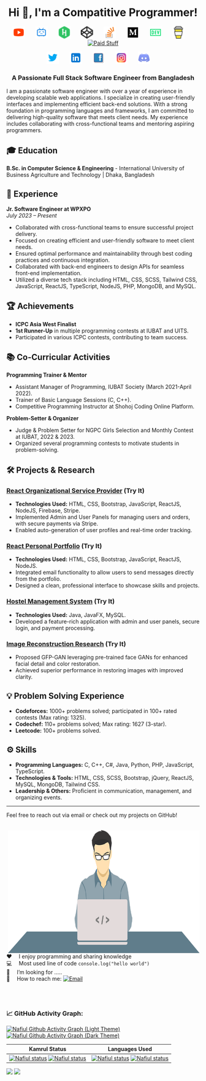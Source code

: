 
 <h1 align="center">Hi 👋, I'm a Compatitive Programmer!</h1>

  <!-- platfrom -->
 <p align="center">
  <a href="https://www.youtube.com/@coderskamrul"><img width="32px" alt="Youtube" title="Youtube" src="./img/yutube.png"/></a>
  &#8287;&#8287;&#8287;&#8287;&#8287;
   <a href="#"><img width="32px" alt="bilibili" title="Bilibili" src="./img/bilibili.png"/></a>
  &#8287;&#8287;&#8287;&#8287;&#8287;
  <a href="https://www.hackerrank.com/profile/hmdkamrul"><img width="32px" alt="hacker Rank" title="Hackerrank" src="./img/hr.png"/></a>
  &#8287;&#8287;&#8287;&#8287;&#8287;
  <a href="https://codepen.io/coderskamrul"><img width="32px" alt="CodePen" title="codepen" src="./img/codepen.png"/></a>
  &#8287;&#8287;&#8287;&#8287;&#8287;
  <a href="#"><img width="32px" alt="StacoverFlow" title="StacoverFlow" src="./img/stac.png"/></a>
  &#8287;&#8287;&#8287;&#8287;&#8287;
  <a href="https://medium.com/@coderskamrul"><img width="32px" alt="Medium" title="Medium" src="./img/medium%20(2).png"/></a>
  &#8287;&#8287;&#8287;&#8287;&#8287;
  <a href="https://dev.to/"><img width="32px" alt="Dev.to" title="naem dev" src="./img/dev-32.png"></a>
  &#8287;&#8287;&#8287;&#8287;&#8287;
  <a href="https://www.buymeacoffee.com/"><img width="32px" alt="Ko-fi" title="Buy me a coffee" src="./img/coffee.png"/></a>
  &#8287;&#8287;&#8287;&#8287;&#8287;
  <a href="https://www.patreon.com/"><img width="32px" alt="Paid Stuff" title="pareon" src="https://img.icons8.com/color/48/000000/patreon.png"/></a>
</p>


<!-- social -->
 <p align="center">
  <a href="https://twitter.com/coderskamrul" alt="Twitter"><img width="32px" src="./img/twitter.png"/></a>
  &#8287;&#8287;&#8287;&#8287;&#8287;
  <a href="https://www.linkedin.com/in/coderskamrul/" alt="LinkedIN"><img width="32px" src="./img/linked.png"/></a>
  &#8287;&#8287;&#8287;&#8287;&#8287;
  <a href="https://www.facebook.com/coderskamrul" alt="FaceBook"><img width="32px" src="./img/fb.png"/></a>
  &#8287;&#8287;&#8287;&#8287;&#8287;
  <a href="https://www.instagram.com/coderskamrul/" alt="Instagram"><img width="32px" src="./img/insta.png"/></a>
  &#8287;&#8287;&#8287;&#8287;&#8287;
  <a href="#" alt="Discord"><img width="32px" src="./img/discord-48.png"/></a>
  &#8287;&#8287;&#8287;&#8287;&#8287;
</p>







   <!--
 <p align="center">
  <a href="https://leetcode.com/hmdkamrul/">
    <img src="https://cp-badges.deta.dev/leetcode/hmdkamrul" alt="Leetcode" />
  </a>
  <a href="https://codeforces.com/profile/hmdkamrul">
    <img src="https://cp-badges.deta.dev/codeforces/hmdkamrul" alt="Codeforces" />
  </a>
  <a href="https://codechef.com/users/hmdkamrul/">
    <img src="https://cp-badges.deta.dev/codechef/hmdkamrul" alt="CodeChef" />
  </a>
  <a href="https://atcoder.jp/users/hmdkamrul/">
   <img src="https://cp-badges.deta.dev/atcoder/aburifat" alt="Atcoder" />
  </a>
  <a href="https://github.com/hmdkamrul?tab=followers">
    <img alt="GitHub followers" src="https://img.shields.io/github/followers/hmdkamrul?color=green&logo=github">
  </a>
  <a href="https://github.com/hmdkamrul/">
    <img src="https://komarev.com/ghpvc/?username=hmdkamrul" alt="visitors" />
  </a>
</p>
-->

<h3 align="center">A Passionate Full Stack Software Engineer from Bangladesh</h3>



I am a passionate software engineer with over a year of experience in developing scalable web applications. I specialize in creating user-friendly interfaces and implementing efficient back-end solutions. With a strong foundation in programming languages and frameworks, I am committed to delivering high-quality software that meets client needs. My experience includes collaborating with cross-functional teams and mentoring aspiring programmers.


## 🎓 Education
**B.Sc. in Computer Science & Engineering**  - International University of Business Agriculture and Technology | Dhaka, Bangladesh

## 💼 Experience
**Jr. Software Engineer at WPXPO**  
*July 2023 – Present*
- Collaborated with cross-functional teams to ensure successful project delivery.
- Focused on creating efficient and user-friendly software to meet client needs.
- Ensured optimal performance and maintainability through best coding practices and continuous integration.
- Collaborated with back-end engineers to design APIs for seamless front-end implementation.
- Utilized a diverse tech stack including HTML, CSS, SCSS, Tailwind CSS, JavaScript, ReactJS, TypeScript, NodeJS, PHP, MongoDB, and MySQL.

## 🏆 Achievements
- **ICPC Asia West Finalist**
- **1st Runner-Up** in multiple programming contests at IUBAT and UITS.
- Participated in various ICPC contests, contributing to team success.

## 📚 Co-Curricular Activities
**Programming Trainer & Mentor**
- Assistant Manager of Programming, IUBAT Society (March 2021-April 2022).
- Trainer of Basic Language Sessions (C, C++).
- Competitive Programming Instructor at Shohoj Coding Online Platform.

**Problem-Setter & Organizer**
- Judge & Problem Setter for NGPC Girls Selection and Monthly Contest at IUBAT, 2022 & 2023.
- Organized several programming contests to motivate students in problem-solving.

## 🛠️ Projects & Research
### [React Organizational Service Provider](#) (Try It)
- **Technologies Used:** HTML, CSS, Bootstrap, JavaScript, ReactJS, NodeJS, Firebase, Stripe.
- Implemented Admin and User Panels for managing users and orders, with secure payments via Stripe.
- Enabled auto-generation of user profiles and real-time order tracking.

### [React Personal Portfolio](#) (Try It)
- **Technologies Used:** HTML, CSS, Bootstrap, JavaScript, ReactJS, NodeJS.
- Integrated email functionality to allow users to send messages directly from the portfolio.
- Designed a clean, professional interface to showcase skills and projects.

### [Hostel Management System](#) (Try It)
- **Technologies Used:** Java, JavaFX, MySQL.
- Developed a feature-rich application with admin and user panels, secure login, and payment processing.

### [Image Reconstruction Research](#) (Try It)
- Proposed GFP-GAN leveraging pre-trained face GANs for enhanced facial detail and color restoration.
- Achieved superior performance in restoring images with improved clarity.

## 💡 Problem Solving Experience
- **Codeforces:** 1000+ problems solved; participated in 100+ rated contests (Max rating: 1325).
- **Codechef:** 110+ problems solved; Max rating: 1627 (3-star).
- **Leetcode:** 100+ problems solved.

## ⚙️ Skills
- **Programming Languages:** C, C++, C#, Java, Python, PHP, JavaScript, TypeScript.
- **Technologies & Tools:** HTML, CSS, SCSS, Bootstrap, jQuery, ReactJS, MySQL, MongoDB, Tailwind CSS.
- **Leadership & Others:** Proficient in communication, management, and organizing events.

---

Feel free to reach out via email or check out my projects on GitHub!

<br>
  <img align="right" alt="GIF" src="https://github.com/coderskamrul/coderskamrul/blob/main/img/Programmer-PNG-Photo-Image.png" width="500" height="320" />
    <br/>

:hearts: &emsp;I enjoy programming and sharing knowledge <br/>
:computer: &emsp;Most used line of code `console.log("hello world")` <br/>
🤔 &emsp;I’m looking for .....<br/>
:e-mail: &emsp;How to reach me: [![Email](https://img.shields.io/badge/Email-mdkamrul2058@gmail.com-blue)](mailto:mdkamrul2058@gmail.com)
<br/>

 <br/>
  <br/>

### 📈 GitHub Activity Graph:
[![Nafiul Github Activity Graph (Light Theme)](https://github-readme-activity-graph.vercel.app/graph?username=coderskamrul&bg_color=18dc5a&color=000000&line=000000&point=000000&area=true&hide_border=true)](#gh-dark-mode-only)
[![Nafiul Github Activity Graph (Dark Theme)](https://github-readme-activity-graph.vercel.app/graph?username=coderskamrul&bg_color=ffcfe9&color=9e4c98&line=9e4c98&point=403d3d&area=true&hide_border=true)](#gh-light-mode-only)

|                                                   **Kamrul Status**                                                                     |                                         **Languages Used**                                                                |
|-----------------------------------------------------------------------------------------------------------------------------------------|---------------------------------------------------------------------------------------------------------------------------|
|[![**Nafiul status**](https://github-readme-stats.vercel.app/api?username=coderskamrul&show_icons=true&theme=merko&includble_all_commits=true)](#gh-dark-mode-only) [![**Nafiul status**](https://github-readme-stats.vercel.app/api?username=coderskamrul&show_icons=true&theme=buefy&includble_all_commits=true)](#gh-light-mode-only) | [![**Nafiul status**](https://github-readme-stats.vercel.app/api/top-langs/?username=coderskamrul&theme=merko&hide_border=false&include_all_commits=true&count_private=true&layout=compact)](#gh-dark-mode-only) [![**Nafiul status**](https://github-readme-stats.vercel.app/api/top-langs/?username=coderskamrul&theme=buefy&hide_border=false&include_all_commits=true&count_private=true&layout=compact)](#gh-light-mode-only) |

[![](https://github-readme-streak-stats.herokuapp.com/?user=coderskamrul&theme=merko&hide_border=false)](#gh-dark-mode-only) [![](https://github-readme-streak-stats.herokuapp.com/?user=coderskamrul&theme=buefy&hide_border=false)](#gh-light-mode-only)

